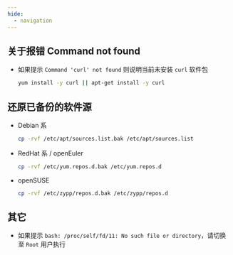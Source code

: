 ```yaml
---
hide:
  - navigation
---
```


## 关于报错 Command not found

  - 如果提示 `Command 'curl' not found` 则说明当前未安装 `curl` 软件包

    ``` sh
    yum install -y curl || apt-get install -y curl
    ```

## 还原已备份的软件源

  - Debian 系

    ``` sh
    cp -rvf /etc/apt/sources.list.bak /etc/apt/sources.list
    ```

  - RedHat 系 / openEuler

    ``` sh
    cp -rvf /etc/yum.repos.d.bak /etc/yum.repos.d
    ```

  - openSUSE

    ``` sh
    cp -rvf /etc/zypp/repos.d.bak /etc/zypp/repos.d
    ```

## 其它

  - 如果提示 `bash: /proc/self/fd/11: No such file or directory`，请切换至 `Root` 用户执行
